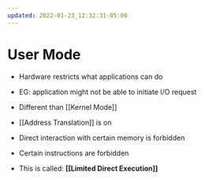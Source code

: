 ```yaml
---
updated: 2022-01-23_12:32:31-05:00
---
```

# User Mode
* Hardware restricts what applications can do
* EG: application might not be able to initiate I/O request 
* Different than [[Kernel Mode]]

* [[Address Translation]] is on 
* Direct interaction with certain memory is forbidden
* Certain instructions are forbidden
* This is called: **[[Limited Direct Execution]]**